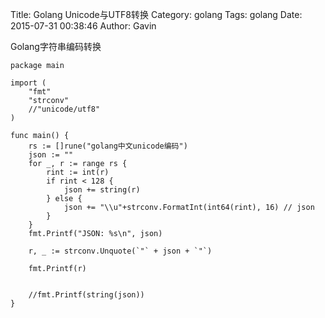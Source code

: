 Title: Golang Unicode与UTF8转换
Category: golang
Tags: golang
Date: 2015-07-31 00:38:46
Author: Gavin



Golang字符串编码转换


	package main
	   
	import (
	    "fmt"
	    "strconv"
	    //"unicode/utf8"
	)
	   
	func main() {
	    rs := []rune("golang中文unicode编码")
	    json := ""
	    for _, r := range rs {
	        rint := int(r)
	        if rint < 128 {
	            json += string(r)
	        } else {
	            json += "\\u"+strconv.FormatInt(int64(rint), 16) // json
	        }
	    }
	    fmt.Printf("JSON: %s\n", json)
	    
	    r, _ := strconv.Unquote(`"` + json + `"`)
	    
	    fmt.Printf(r)
	    
	    
	    //fmt.Printf(string(json))
	}
